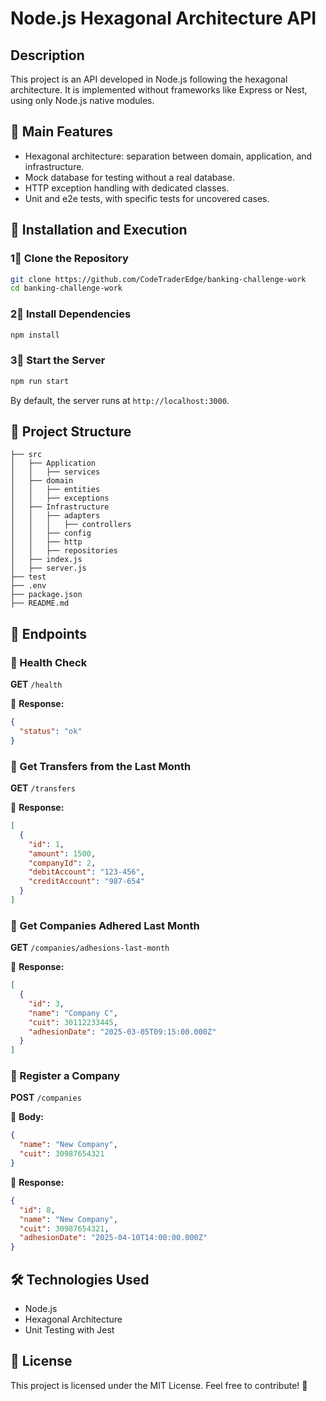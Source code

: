 # Node.js Hexagonal Architecture API

## Description

This project is an API developed in Node.js following the hexagonal architecture. It is implemented without frameworks like Express or Nest, using only Node.js native modules.

## 📌 Main Features

- Hexagonal architecture: separation between domain, application, and infrastructure.
- Mock database for testing without a real database.
- HTTP exception handling with dedicated classes.
- Unit and e2e tests, with specific tests for uncovered cases.

## 🚀 Installation and Execution

### 1⃣ Clone the Repository

```sh
git clone https://github.com/CodeTraderEdge/banking-challenge-work
cd banking-challenge-work
```

### 2⃣ Install Dependencies

```sh
npm install
```

### 3⃣ Start the Server

```sh
npm run start
```

By default, the server runs at `http://localhost:3000`.

## 💁️ Project Structure

```
├── src
│   ├── Application
│   │   ├── services
│   ├── domain
│   │   ├── entities
│   │   ├── exceptions
│   ├── Infrastructure
│   │   ├── adapters
│   │   │   ├── controllers
│   │   ├── config
│   │   ├── http
│   │   ├── repositories
│   ├── index.js
│   ├── server.js
├── test
├── .env
├── package.json
├── README.md
```

## 📌 Endpoints

### 🔹 Health Check

**GET** `/health`

📌 **Response:**

```json
{
  "status": "ok"
}
```

### 🔹 Get Transfers from the Last Month

**GET** `/transfers`

📌 **Response:**

```json
[
  {
    "id": 1,
    "amount": 1500,
    "companyId": 2,
    "debitAccount": "123-456",
    "creditAccount": "987-654"
  }
]
```

### 🔹 Get Companies Adhered Last Month

**GET** `/companies/adhesions-last-month`

📌 **Response:**

```json
[
  {
    "id": 3,
    "name": "Company C",
    "cuit": 30112233445,
    "adhesionDate": "2025-03-05T09:15:00.000Z"
  }
]
```

### 🔹 Register a Company

**POST** `/companies`

📌 **Body:**

```json
{
  "name": "New Company",
  "cuit": 30987654321
}
```

📌 **Response:**

```json
{
  "id": 8,
  "name": "New Company",
  "cuit": 30987654321,
  "adhesionDate": "2025-04-10T14:00:00.000Z"
}
```

## 🛠 Technologies Used

- Node.js
- Hexagonal Architecture
- Unit Testing with Jest

## 🐜 License

This project is licensed under the MIT License. Feel free to contribute! 🚀

